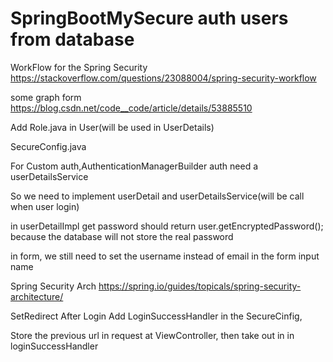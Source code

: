 # SpringBootMySecure auth users from database

WorkFlow for the Spring Security 
https://stackoverflow.com/questions/23088004/spring-security-workflow

some graph form https://blog.csdn.net/code__code/article/details/53885510

Add Role.java in User(will be used in UserDetails)


SecureConfig.java

For Custom auth,AuthenticationManagerBuilder auth need a userDetailsService

So we need to implement userDetail and userDetailsService(will be call when user login)


in userDetailImpl get password should return user.getEncryptedPassword(); because the database will not store the real password

in form, we still need to set the username instead of email in the form input name
 <!-- userdetails secure will get form username from html request, even you load email in userserviceIMPL -->
 
 Spring Security Arch https://spring.io/guides/topicals/spring-security-architecture/


SetRedirect After Login
Add LoginSuccessHandler in the SecureCinfig,

Store the previous url in request at ViewController,
then take out in in loginSuccessHandler
